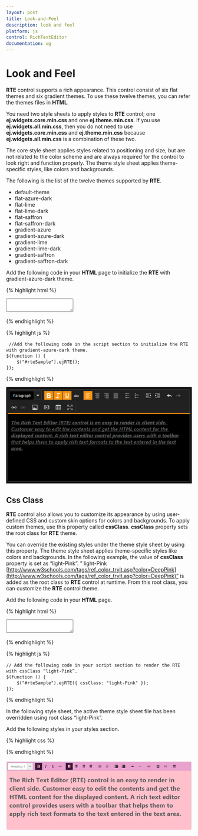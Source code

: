 ```yaml
---
layout: post
title: Look-and-Feel
description: look and feel
platform: js
control: RichTextEditor
documentation: ug
---
```


# Look and Feel

**RTE** control supports a rich appearance. This control consist of six flat themes and six gradient themes. To use these twelve themes, you can refer the themes files in **HTML**. 

You need two style sheets to apply styles to **RTE** control; one **ej.widgets.core.min.css** and one **ej.theme.min.css**. If you use **ej.widgets.all.min.css**, then you do not need to use **ej.widgets.core.min.css** and **ej.theme.min.css** because **ej.widgets.all.min.css** is a combination of these two.

The core style sheet applies styles related to positioning and size, but are not related to the color scheme and are always required for the control to look right and function properly. The theme style sheet applies theme-specific styles, like colors and backgrounds.

The following is the list of the twelve themes supported by **RTE**. 

* default-theme
* flat-azure-dark
* flat-lime
* flat-lime-dark
* flat-saffron
* flat-saffron-dark
* gradient-azure
* gradient-azure-dark
* gradient-lime
* gradient-lime-dark
* gradient-saffron
* gradient-saffron-dark





Add the following code in your **HTML** page to initialize the **RTE** with gradient-azure-dark theme.


{% highlight html %}

<div class="rte">
    <textarea id="rteSample"></textarea>
</div>

{% endhighlight %}

{% highlight js %}

     //Add the following code in the script section to initialize the RTE with gradient-azure-dark theme.
    $(function () {
        $("#rteSample").ejRTE();
    });
 
{% endhighlight %}

![](Look-and-Feel_images/Look-and-Feel_img1.png)

## Css Class

**RTE** control also allows you to customize its appearance by using user-defined CSS and custom skin options for colors and backgrounds. To apply custom themes, use this property called **cssClass**. **cssClass** property sets the root class for **RTE** theme.

You can override the existing styles under the theme style sheet by using this property. The theme style sheet applies theme-specific styles like colors and backgrounds. In the following example, the value of **cssClass** property is set as “light-Pink”. ” light-Pink [http://www.w3schools.com/tags/ref_color_tryit.asp?color=DeepPink](http://www.w3schools.com/tags/ref_color_tryit.asp?color=DeepPink)” is added as the root class to **RTE** control at runtime. From this root class, you can customize the **RTE** control theme.

 Add the following code in your **HTML** page.


{% highlight html %}

<div class="rte">
    <textarea id="rteSample"></textarea>
</div>

{% endhighlight %}

{% highlight js %}

    // Add the following code in your script section to render the RTE with cssClass “light-Pink”.
    $(function () {
        $("#rteSample").ejRTE({ cssClass: "light-Pink" });
    });

{% endhighlight %}


In the following style sheet, the active theme style sheet file has been overridden using root class “light-Pink”.

Add the following styles in your styles section.

{% highlight css %}

<style>
    .light-Pink .e-toolbar {
        color: black;
    }
    .light-Pink .e-toolbarspan {
        background-color: #E9A1CE;
    }
    .light-Pink .e-toolbar .e-active {
        background-color: #4C0F2E;
    }
    .light-Pink .editarea {
        background-color: pink;
    }
</style>

{% endhighlight %}


![](Look-and-Feel_images/Look-and-Feel_img2.png)
